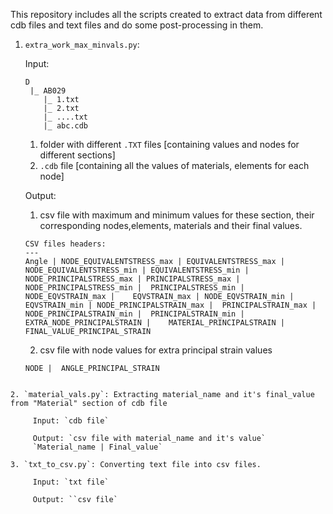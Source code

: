 This repository includes all the scripts created to extract data from different cdb files and text files and do some post-processing in them.

1. `extra_work_max_minvals.py`: 

    Input:
    ```
    D
     |_ AB029
        |_ 1.txt
        |_ 2.txt
        |_ ....txt
        |_ abc.cdb
    ```
    1. folder with different `.TXT` files [containing values and nodes for different sections]
    2. `.cdb` file [containing all the values of materials, elements for each node]

    Output:
    1. csv file with maximum and minimum values for these section, their corresponding nodes,elements, materials and their final values.
    ```
    CSV files headers:
    ---
    Angle |	NODE_EQUIVALENTSTRESS_max |	EQUIVALENTSTRESS_max | NODE_EQUIVALENTSTRESS_min | EQUIVALENTSTRESS_min |	NODE_PRINCIPALSTRESS_max | PRINCIPALSTRESS_max |	NODE_PRINCIPALSTRESS_min |	PRINCIPALSTRESS_min |	NODE_EQVSTRAIN_max |	EQVSTRAIN_max |	NODE_EQVSTRAIN_min |	EQVSTRAIN_min |	NODE_PRINCIPALSTRAIN_max |	PRINCIPALSTRAIN_max |	NODE_PRINCIPALSTRAIN_min |	PRINCIPALSTRAIN_min |	EXTRA_NODE_PRINCIPALSTRAIN |	MATERIAL_PRINCIPALSTRAIN |	FINAL_VALUE_PRINCIPAL_STRAIN
    ```
    2. csv file with node values for extra principal strain values
    ```
    NODE |	ANGLE_PRINCIPAL_STRAIN
```

2. `material_vals.py`: Extracting material_name and it's final_value from "Material" section of cdb file

     Input: `cdb file`

     Output: `csv file with material_name and it's value`
     `Material_name | Final_value`

3. `txt_to_csv.py`: Converting text file into csv files.

     Input: `txt file`

     Output: ``csv file`
